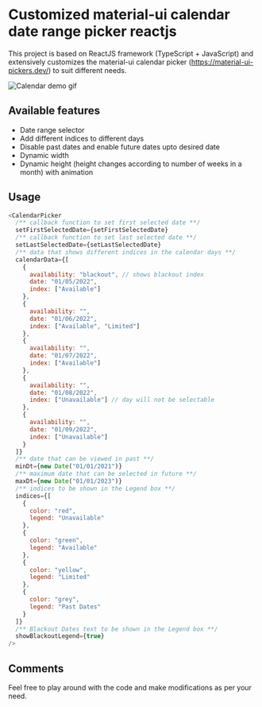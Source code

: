 # Customized material-ui calendar date range picker reactjs
This project is based on ReactJS framework (TypeScript + JavaScript) and extensively customizes the material-ui calendar picker (https://material-ui-pickers.dev/) to suit different needs.

![Calendar demo gif](https://github.com/bij-ace/customized-material-ui-calendar-picker/blob/main/Customized%20material-ui%20calendar%20picker.gif)

## Available features
- Date range selector
- Add different indices to different days
- Disable past dates and enable future dates upto desired date
- Dynamic width
- Dynamic height (height changes according to number of weeks in a month) with animation

## Usage
```react.js
<CalendarPicker
  /** callback function to set first selected date **/
  setFirstSelectedDate={setFirstSelectedDate}
  /** callback function to set last selected date **/
  setLastSelectedDate={setLastSelectedDate}
  /** data that shows different indices in the calendar days **/
  calendarData={[
    {
      availability: "blackout", // shows blackout index
      date: "01/05/2022",
      index: ["Available"]
    },
    {
      availability: "",
      date: "01/06/2022",
      index: ["Available", "Limited"]
    },
    {
      availability: "",
      date: "01/07/2022",
      index: ["Available"]
    },
    {
      availability: "",
      date: "01/08/2022",
      index: ["Unavailable"] // day will not be selectable
    },
    {
      availability: "",
      date: "01/09/2022",
      index: ["Unavailable"]
    }
  ]}
  /** date that can be viewed in past **/
  minDt={new Date("01/01/2021")}
  /** maximum date that can be selected in future **/
  maxDt={new Date("01/01/2023")}
  /** indices to be shown in the Legend box **/
  indices={[
    {
      color: "red",
      legend: "Unavailable"
    },
    {
      color: "green",
      legend: "Available"
    },
    {
      color: "yellow",
      legend: "Limited"
    },
    {
      color: "grey",
      legend: "Past Dates"
    }
  ]}
  /** Blackout Dates text to be shown in the Legend box **/
  showBlackoutLegend={true}
/>
```

## Comments
Feel free to play around with the code and make modifications as per your need.

